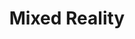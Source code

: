 ---
layout: planlist
title: Mixed Reality
permalink: /business-applications/mixed-reality/
includemethod: all
includeplans:
- mixed reality
---